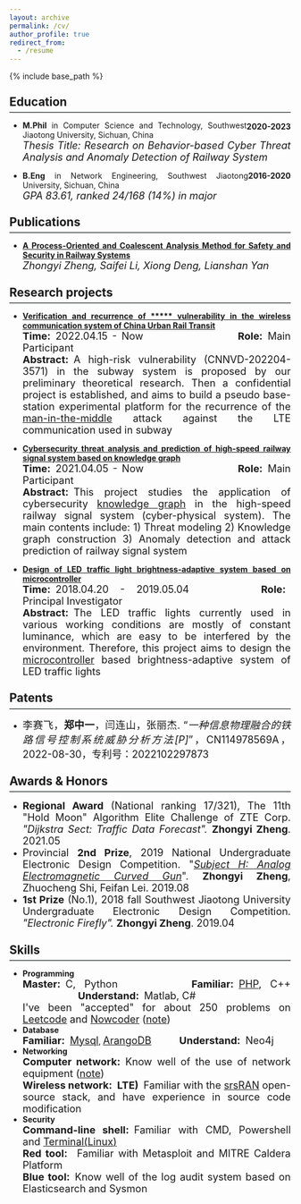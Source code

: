 ```yaml
---
layout: archive
permalink: /cv/
author_profile: true
redirect_from:
  - /resume
---
```


{% include base_path %}

<style>
  hr {margin: 0.3em 0;
    border: 0;
    border-top: 1.8px solid #c8d3d3;}
</style>
<style>
  h2 {margin: 1.5em 0 0.5em;
  line-height:0.6;}
</style>
<style>
  body{text-align: justify}
</style>

## Education 
<hr>
<div style="float:right; text-align:right; margin-top:12px"><b>2020-2023</b></div>

- <b>M.Phil</b> in Computer Science and Technology, Southwest Jiaotong University, Sichuan, China<br>
   <font size='4'><i>Thesis Title: Research on Behavior-based Cyber Threat Analysis and Anomaly Detection of Railway System</i></font>
<div style="float:right; text-align:right"><b>2016-2020</b></div>

- <b>B.Eng</b> in Network Engineering, Southwest Jiaotong University, Sichuan, China<br>
   <font size='4'><i>GPA 83.61, ranked 24/168 (14%) in major</i></font>
   
## Publications 
<hr>

- **[A Process-Oriented and Coalescent Analysis Method for Safety and Security in Railway Systems](/publication/paper-number-1)** <br>
*<font size='4'>Zhongyi Zheng, Saifei Li, Xiong Deng, Lianshan Yan</font>*
  
## Research projects 
<hr>

- **[Verification and recurrence of \*\*\*\*\* vulnerability in the wireless communication system of China Urban Rail Transit](/projects/project1)** <br>
  <font size='4'><b>Time:</b>&ensp;2022.04.15 - Now &ensp;&ensp;&ensp;&ensp;&ensp;&ensp;&ensp;&ensp;&ensp;&ensp;&ensp;&ensp;&ensp;&ensp;&ensp;&ensp;&ensp; <b>Role:</b>&ensp;Main Participant<br>
  <b>Abstract:</b>&ensp;A high-risk vulnerability (CNNVD-202204-3571) in the subway system is proposed by our preliminary theoretical research. Then a confidential project is established, and aims to build a pseudo base-station experimental platform for the recurrence of the <u>man-in-the-middle</u> attack against the LTE communication used in subway</font>

- **[Cybersecurity threat analysis and prediction of high-speed railway signal system based on knowledge graph](/projects/project2)** <br>
  <font size='4'><b>Time:</b>&ensp;2021.04.05 - Now &ensp;&ensp;&ensp;&ensp;&ensp;&ensp;&ensp;&ensp;&ensp;&ensp;&ensp;&ensp;&ensp;&ensp;&ensp;&ensp;&ensp; <b>Role:</b>&ensp;Main Participant<br>
  <b>Abstract:</b>&ensp;This project studies the application of cybersecurity <u>knowledge graph</u> in the high-speed railway signal system (cyber-physical system). The main contents include: 1) Threat modeling 2) Knowledge graph construction 3) Anomaly detection and attack prediction of railway signal system</font>

- **[Design of LED traffic light brightness-adaptive system based on microcontroller](/projects/project3)** <br>
  <font size='4'><b>Time:</b>&ensp;2018.04.20 - 2019.05.04&ensp;&ensp;&ensp;&ensp;&ensp;&ensp;&ensp;&ensp;&ensp;&ensp;&ensp;&ensp; <b>Role:</b>&ensp;Principal Investigator<br>
  <b>Abstract:</b>&ensp;The LED traffic lights currently used in various working conditions are mostly of constant luminance, which are easy to be interfered by the environment. Therefore, this project aims to design the <u>microcontroller</u> based brightness-adaptive system of LED traffic lights</font>

## Patents 
<hr>

- <font size='4'>李赛飞，<b>郑中一</b>，闫连山，张丽杰. “<i>一种信息物理融合的铁路信号控制系统威胁分析方法[P]</i>”，CN114978569A，2022-08-30，专利号：2022102297873</font>

## Awards & Honors 
<hr>

- <font size='4'><b>Regional Award</b> (National ranking 17/321), The 11th "Hold Moon" Algorithm Elite Challenge of ZTE Corp. <i>"Dijkstra Sect: Traffic Data Forecast".</i> <b>Zhongyi Zheng</b>. 2021.05</font>
- <font size='4'>Provincial <b>2nd Prize</b>, 2019 National Undergraduate Electronic Design Competition. "<i><a href="https://github.com/jayzheng98/jayzheng98.github.io/blob/master/images/nuedc.jpg?raw=true">Subject H: Analog Electromagnetic Curved Gun</a></i>". <b>Zhongyi Zheng</b>, Zhuocheng Shi, Feifan Lei. 2019.08</font>
- <font size='4'><b>1st Prize</b> (No.1), 2018 fall Southwest Jiaotong University Undergraduate Electronic Design Competition. <i>"Electronic Firefly".</i> <b>Zhongyi Zheng</b>. 2019.04</font>

## Skills 
<hr>

- **Programming** <br>
  <font size='4'><b>Master:</b>&ensp;C, Python &ensp;&ensp;&ensp;&ensp;&ensp;&ensp;&ensp;&ensp;&ensp;&ensp;&ensp;&ensp;&ensp;<b>Familiar:</b>&ensp;[PHP](/notes/php), C++ &ensp;&ensp;&ensp;&ensp;&ensp;&ensp;&ensp;&ensp;&ensp;&ensp;&ensp;<b>Understand:</b>&ensp;Matlab, C#<br>
  I've been "accepted" for about 250 problems on <u>Leetcode</u> and <u>Nowcoder</u> ([note](/notes/OP))</font>
- **Database** <br>
**<font size='4'>Familiar:</font>**<font size='4'>&ensp;</font>[<font size='4'>Mysql</font>](/notes/mysql), [<font size='4'>ArangoDB</font>](/notes/arangodb)<font size='4'> &ensp;&ensp;&ensp;&ensp;&ensp;</font>**<font size='4'>Understand:</font>**<font size='4'>&ensp;Neo4j</font>
- **Networking** <br>
**<font size='4'>Computer network:</font>**<font size='4'>&ensp;Know well of the use of network equipment (</font>[<font size='4'>note</font>](/notes/DC)<font size='4'>)</font><br>
**<font size='4'>Wireless network:&ensp;LTE)</font>**<font size='4'>&ensp;Familiar with the <u>srsRAN</u> open-source stack, and have experience in source code modification</font>
- **Security** <br>
**<font size='4'>Command-line shell:</font>**<font size='4'>&ensp;Familiar with CMD, Powershell and </font>[<font size='4'>Terminal(Linux)</font>](/notes/linux)<br>
**<font size='4'>Red tool:</font>**<font size='4'>&ensp; Familiar with Metasploit and MITRE Caldera Platform</font><br>
**<font size='4'>Blue tool:</font>**<font size='4'>&ensp;Know well of the log audit system based on Elasticsearch and Sysmon
<!-- - **Embedded development: (haven't touched for some time)** <br>
**<font size='4'>MCU:</font>**<font size='4'>&ensp;I (used to) master the programming on Intel 8051 and Kinetis K66, and have used the STM32 and TI MSP430 for several times</font><br>
**<font size='4'>Circuit design:</font>**<font size='4'>&ensp;Have experience in designing two-layer PCB with the Altium Designer</font><br> -->
